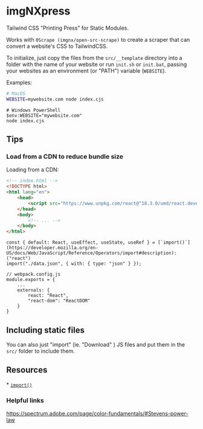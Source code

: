 # imgNXpress

Tailwind CSS "Printing Press" for Static Modules.

Works with `0Scrape (imgnx/open-src-scrape)` to create a scraper that can convert a website's CSS to TailwindCSS.

To initialize, just copy the files from the `src/__template` directory into a folder with the name of your website or run `init.sh` or `init.bat`, passing your websites as an environment (or "PATH") variable (`WEBSITE`).

Examples:
<!--
This README file provides instructions for running the `index.cjs` script on both MacOS and Windows PowerShell.

For MacOS:
- Set the `WEBSITE` environment variable and run the script using the `node` command.

For Windows PowerShell:
- Set the `WEBSITE` environment variable using `$env:WEBSITE` and run the script using the `node` command.
-->

```zsh
# MacOS
WEBSITE=mywebsite.com node index.cjs
```

```pwsh
# Windows PowerShell
$env:WEBSITE="mywebsite.com"
node index.cjs
```

## Tips

### Load from a CDN to reduce bundle size

Loading from a CDN:

```HTML
<!-- index.html -->
<!DOCTYPE html>
<html lang="en">
    <head>
        <script src="https://www.unpkg.com/react@^18.3.0/umd/react.development.js" crossorigin></script>
    </head>
    <body>
        <!-- ... -->
    </body>
</html>
```

```JS
const { default: React, useEffect, useState, useRef } = [`import()`](https://developer.mozilla.org/en-US/docs/Web/JavaScript/Reference/Operators/import#description):("react")
import("./data.json", { with: { type: "json" } });
```

```JS
// webpack.config.js
module.exports = {
    ...
    externals: {
        react: "React",
        "react-dom": "ReactDOM"
    }
}
```

## Including static files

You can also just "import" (ie. "Download" ) JS files and put them in the `src/` folder to include them.

## Resources

\* [`import()`](https://developer.mozilla.org/en-US/docs/Web/JavaScript/Reference/Operators/import#description)

### Helpful links

<https://spectrum.adobe.com/page/color-fundamentals/#Stevens-power-law>
